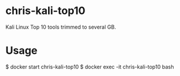 # chris-kali-top10
Kali Linux Top 10 tools trimmed to several GB.

# Usage
$ docker start chris-kali-top10
$ docker exec -it chris-kali-top10 bash
